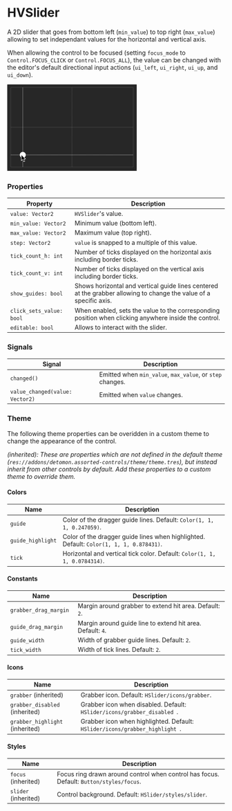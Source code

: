 # HVSlider

A 2D slider that goes from bottom left (`min_value`) to top right (`max_value`) allowing to set independant values for the horizontal and vertical axis.

When allowing the control to be focused (setting `focus_mode` to `Control.FOCUS_CLICK` or `Control.FOCUS_ALL`), the value can be changed with the editor's default directional input actions (`ui_left`, `ui_right`, `ui_up`, and `ui_down`).

![Usage](assets/hv_slider_usage.gif)

### Properties

| Property | Description |
|---|---|
| `value: Vector2` | `HVSlider`'s value. |
| `min_value: Vector2` | Minimum value (bottom left). |
| `max_value: Vector2` | Maximum value (top right). |
| `step: Vector2` | `value` is snapped to a multiple of this value. |
| `tick_count_h: int` | Number of ticks displayed on the horizontal axis including border ticks. |
| `tick_count_v: int` | Number of ticks displayed on the vertical axis including border ticks. |
| `show_guides: bool` | Shows horizontal and vertical guide lines centered at the grabber allowing to change the value of a specific axis. |
| `click_sets_value: bool` | When enabled, sets the value to the corresponding position when clicking anywhere inside the control. |
| `editable: bool` | Allows to interact with the slider. |

### Signals

| Signal | Description |
|---|---|
| `changed()` | Emitted when `min_value`, `max_value`, or `step` changes. |
| `value_changed(value: Vector2)` | Emitted when `value` changes. |

### Theme

The following theme properties can be overidden in a custom theme to change the appearance of the control.

*(inherited): These are properties which are not defined in the default theme (`res://addons/detomon.assorted-controls/theme/theme.tres`), but instead inherit from other controls by default. Add these properties to a custom theme to override them.*

#### Colors

| Name | Description |
|---|---|
| `guide` | Color of the dragger guide lines. Default: `Color(1, 1, 1, 0.247059)`. |
| `guide_highlight` | Color of the dragger guide lines when highlighted. Default: `Color(1, 1, 1, 0.878431)`. |
| `tick` | Horizontal and vertical tick color. Default: `Color(1, 1, 1, 0.0784314)`. |

#### Constants

| Name | Description |
|---|---|
| `grabber_drag_margin ` | Margin around grabber to extend hit area. Default: `2`. |
| `guide_drag_margin ` | Margin around guide line to extend hit area. Default: `4`. |
| `guide_width` | Width of grabber guide lines. Default: `2`. |
| `tick_width` | Width of tick lines. Default: `2`. |

#### Icons

| Name | Description |
|---|---|
| `grabber` (inherited) | Grabber icon. Default: `HSlider/icons/grabber`. |
| `grabber_disabled` (inherited) | Grabber icon when disabled. Default: `HSlider/icons/grabber_disabled `. |
| `grabber_highlight` (inherited) | Grabber icon when highlighted. Default: `HSlider/icons/grabber_highlight `. |

#### Styles

| Name | Description |
|---|---|
| `focus` (inherited) | Focus ring drawn around control when control has focus. Default: `Button/styles/focus`. |
| `slider` (inherited) | Control background. Default: `HSlider/styles/slider`. |
